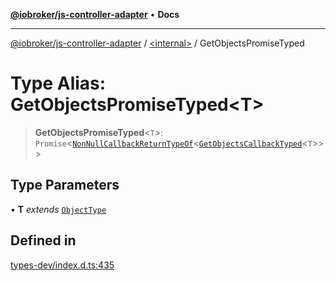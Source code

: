 [**@iobroker/js-controller-adapter**](../../README.md) • **Docs**

***

[@iobroker/js-controller-adapter](../../globals.md) / [\<internal\>](../README.md) / GetObjectsPromiseTyped

# Type Alias: GetObjectsPromiseTyped\<T\>

> **GetObjectsPromiseTyped**\<`T`\>: `Promise`\<[`NonNullCallbackReturnTypeOf`](NonNullCallbackReturnTypeOf.md)\<[`GetObjectsCallbackTyped`](GetObjectsCallbackTyped.md)\<`T`\>\>\>

## Type Parameters

• **T** *extends* [`ObjectType`](ObjectType.md)

## Defined in

[types-dev/index.d.ts:435](https://github.com/ioBroker/ioBroker.js-controller/blob/3f7dfd7110e5b0031cea7f51684c94438886c7d3/packages/types-dev/index.d.ts#L435)
